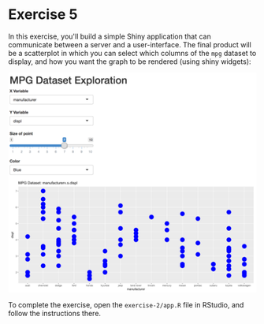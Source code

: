 # Exercise 5
In this exercise, you'll build a simple Shiny application that can communicate between a server and a user-interface. The final product will be a scatterplot in which you can select which columns of the `mpg` dataset to display, and how you want the graph to be rendered (using shiny widgets):

![final product scatterplot](imgs/final-plot.png)

To complete the exercise, open the `exercise-2/app.R` file in RStudio, and follow the instructions there.

